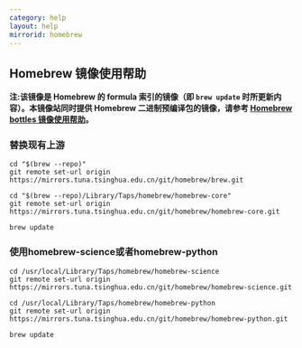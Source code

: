 ```yaml
---
category: help
layout: help
mirrorid: homebrew
---
```


## Homebrew 镜像使用帮助

**注:该镜像是 Homebrew 的 formula 索引的镜像（即 `brew update` 时所更新内容）。本镜像站同时提供 Homebrew 二进制预编译包的镜像，请参考 [Homebrew bottles 镜像使用帮助](https://mirrors.tuna.tsinghua.edu.cn/help/homebrew-bottles/)。**

### 替换现有上游

```
cd "$(brew --repo)"
git remote set-url origin https://mirrors.tuna.tsinghua.edu.cn/git/homebrew/brew.git

cd "$(brew --repo)/Library/Taps/homebrew/homebrew-core"
git remote set-url origin https://mirrors.tuna.tsinghua.edu.cn/git/homebrew/homebrew-core.git

brew update
```

### 使用homebrew-science或者homebrew-python

```
cd /usr/local/Library/Taps/homebrew/homebrew-science
git remote set-url origin https://mirrors.tuna.tsinghua.edu.cn/git/homebrew/homebrew-science.git

cd /usr/local/Library/Taps/homebrew/homebrew-python
git remote set-url origin https://mirrors.tuna.tsinghua.edu.cn/git/homebrew/homebrew-python.git

brew update
```
